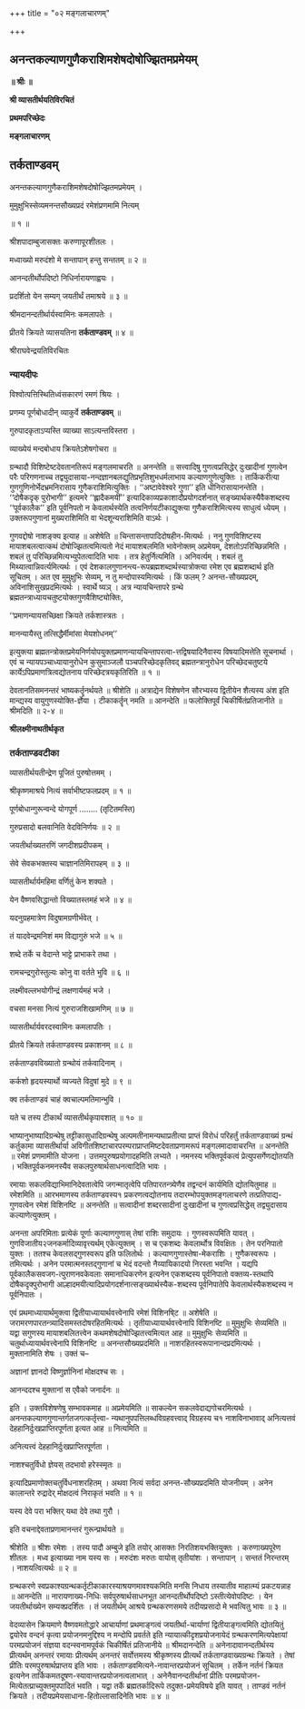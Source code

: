 +++
title = "०२ मङ्गलाचारणम्"

+++


## अनन्तकल्याणगुणैकराशिमशेषदोषोज्झितमप्रमेयम्

**॥ श्रीः ॥**

**श्री व्यासतीर्थयतिविरचितं**

**प्रथमपरिच्छेदः**

**मङ्गलाचारणम्**

## **तर्कताण्डवम्**

अनन्तकल्याणगुणैकराशिमशेषदोषोज्झितमप्रमेयम् ।

मुमुक्षुभिस्सेव्यमनन्तसौख्यप्रदं रमेशंप्रणमामि नित्यम्

॥ १ ॥

श्रीशपादाम्बुजासक्तः करुणापूरशीतलः ।

मध्वाख्यो मरुदंशो मे सन्तापान् हन्तु सन्ततम् ॥ २ ॥

आनन्दतीर्थोपदिष्टो निधिर्नारायणाह्वयः ।

प्रदर्शितो येन सम्यग् जयतीर्थं तमाश्रये ॥ ३ ॥

श्रीमदानन्दतीर्थार्यस्वामिनः कमलापतेः ।

प्रीतये क्रियते व्यासयतिना **तर्कताण्डवम्** ॥ ४ ॥

श्रीराघवेन्द्रयतिविरचितः

### **न्यायदीपः**

विश्वोत्पत्तिस्थितिध्वंसकारणं रमणं श्रियः ।

प्रणम्य पूर्णबोधादीन् व्याकुर्वे **तर्कताण्डवम्** ॥

गुरुपादकृताऽप्यस्ति व्याख्या साऽत्यन्तविस्तरा ।

व्याख्येयं मन्दबोधाय क्रियतेऽशेषगोचरा ॥

ग्रन्थादौ विशिष्टेष्टदेवतानतिरूपं मङ्गलमाचरति ॥ अनन्तेति ॥ सत्त्वादिषु गुणत्वप्रसिद्धेर् दुःखादीनां गुणत्वेन परैः परिगणनाच्च तद्व्युदासाया-नन्दज्ञानबलद्युतिप्रभृतिशुभधर्मलाभाय कल्याणगुणेत्युक्तिः । तार्किकरीत्या गुणगुणिनोर्भेदभ्रमनिरासाय गुणैकराशिमित्युक्तिः । ‘‘अष्टावेवेश्वरे गुणा’’ इति धीनिरासायानन्तेति । ‘‘दोषैकदृक् पुरोभागी’’ इत्यमरे ‘‘ह्लादैकमयीं’’ इत्यादिकाव्यप्रकाशादौप्रयोगदर्शनात् सङ्ख्यार्थकस्यैवैकशब्दस्य ‘‘पूर्वकालैक’’ इति पूर्वनिपतो न केवलार्थस्येति तत्वनिर्णयटीकाद्युक्त्या गुणैकराशिमित्यस्य साधुत्वं ध्येयम् । उक्तरूपगुणानां मुख्यराशिमिति वा भेदशून्यराशिमिति वाऽर्थः ।

गुणवद्दोषो नाशङ्क्य इत्याह ॥ अशेषेति ॥ चिन्तासन्तापादिदोषहीन-मित्यर्थः । ननु गुणविशिष्टस्य मायाशबलत्वात्कथं दोषोज्झितत्वमित्यतो नेदं मायाशबलमिति भावेनोक्तम् अप्रमेयम्, देशतोऽपरिच्छिन्नमिति । शबलं तु परिच्छिन्नमित्यभ्युपेतत्वादिति भावः । तत्र हेतुर्नित्यमिति । अनिवर्त्यम् । शबलं तु मिथ्यात्वान्निवर्त्यमित्यर्थः । एवं देशकालगुणानन्त्य-रूपब्रह्मशब्दार्थस्यात्रोक्त्या रमेश एव ब्रह्मशब्दार्थ इति सूचितम् । अत एव मुमुक्षुभिः सेव्यम्, न तु मन्दोपास्यमित्यर्थः । किं फलम् ? अनन्त-सौख्यप्रदम्, अविनाशिसुखप्रदमित्यर्थः । स्वार्थे ष्यञ् । अत्र न्यायचिन्तापरे ग्रन्थे ब्रह्मतन्त्राध्यायचतुष्टयोक्तगुणवैशिष्ट्योक्तिः,

‘‘प्रमाणन्यायसच्छिक्षा क्रियते तर्कशास्त्रतः ।

मानन्यायैस्तु तत्सिद्धैर्मीमांसा मेयशोधनम्’’

इत्युक्त्या ब्रह्मतन्त्रोक्तप्रमेयनिर्णयोपयुक्तप्रमाणन्यायचिन्तापरत्वा-त्तद्विषयादिनैवास्य विषयादिमत्तेति सूचनार्था । एवं च न्यायपञ्चाध्यायानुरोधेन कुसुमाञ्जलौ पञ्चपरिच्छेदकृतिवद् ब्रह्मतन्त्रानुरोधेन परिच्छेदचतुष्टये कार्येऽपिप्रमाणत्रित्वद्योतनाय परिच्छेदत्रयकृतिरिति ॥ १ ॥

देवतानतिसमनन्तरं भाष्यकर्तॄनर्थयते ॥ श्रीशेति ॥ अत्राद्येन विशेषणेन सौरभ्यस्य द्वितीयेन शैत्यस्य अंश इति मान्द्यस्य वायुगुणस्योक्ति-र्ज्ञेया । टीकाकर्तॄन् नमति ॥ आनन्देति ॥ फलोक्तिपूर्वं चिकीर्षितंप्रतिजानीते ॥ श्रीमदिति ॥ २-४ ॥

**श्रीलक्ष्मीनाथतीर्थकृत**

### **तर्कताण्डवटीका**

व्यासतीर्थयतीन्द्रेण पूजितं पुरुषोत्तमम् ।

श्रीकृष्णमाश्रये नित्यं सर्वाभीष्टफलप्रदम् ॥ १ ॥

पूर्णबोधान्गुरून्वन्दे योगपूर्ण ........ (तृटितमस्ति)

गुरुप्रसादो बलवानिति वेदविनिर्णयः ॥ २ ॥

जयतीर्थाख्यतरणिं जगदीशप्रदीपकम् ।

सेवे सेवकभक्तस्य चाज्ञानतिमिरापहम् ॥ ३ ॥

व्यासतीर्थार्यमहिमा वर्णितुं केन शक्यते ।

येन वैष्णवसिद्धान्तो विख्यातस्तमहं भजे ॥ ४ ॥

यदनुग्रहमात्रेण विदुषामग्रणीर्भवेत् ।

तं यादवेन्द्रमनिशं मम विद्यागुरुं भजे ॥ ५ ॥

शब्दे तर्के च वेदान्ते भाट्टे प्राभाकरे तथा ।

रामचन्द्रगुरोस्तुल्यः कोनु वा वर्तते भुवि ॥ ६ ॥

लक्ष्मीवल्लभयोगीन्द्रं लक्षणार्यमहं भजे ।

वचसा मनसा नित्यं गुरुराजशिखामणिम् ॥ ७ ॥

व्यासतीर्थार्यवरदस्वामिनः कमलापतिः ।

प्रीतये क्रियते तर्कताण्डवस्य प्रकाशनम् ॥ ८ ॥

तर्कताण्डवविख्यातो ग्रन्थोयं तर्कवादिनाम् ।

कर्कशो हृदयस्यार्थो व्यज्यते विदुषां मुदे ॥ ९ ॥

क्व तर्कताण्डवं चाहं क्वचाल्पमतिमान्भुवि ।

यते च तस्य टीकार्थं व्यासतीर्थकृपावशात् ॥ १० ॥

भाष्यानुभाष्यादिग्रन्थेषु तट्टीकासुधादिग्रन्थेषु अल्पमतीनामन्यथाप्रतीत्या प्राप्तं विरोधं परिहर्तुं तर्कताण्डवाख्यं ग्रन्थं कर्तुकामा व्यासतीर्थार्या अविगीतशिष्टाचारपरम्पराप्राप्तमिष्टदेवताप्रणामरूपं मङ्गलमादावाचरन्ति ॥ अनन्तेति ॥ रमेशं प्रणमामीति योजना । उत्तमपुरुषप्रयोगादहमिति लभ्यते । नमनस्य भक्तिपूर्वकत्वं प्रेत्युपसर्गेणद्योतयति । भक्तिपूर्वकनमनस्यैव सकलपुरुषार्थसाधनत्वादिति भावः ।

रमायाः सकलविद्याभिमानिदेवतात्वेपि जगन्मातृत्वेपि पतिपारतन्त्र्येणैव तद्वन्दनं कार्यमिति द्योतयितुमाह ॥ रमेशमिति ॥ आरभमाणस्य तर्कताण्डवस्य१ प्रकरणत्वद्योतनाय तदारम्भोपयुक्तमङ्गलाचरणे तत्प्रतिपाद्य-गुणवत्वेन रमेशं विशिनष्टि ॥ अनन्तेति ॥ सत्वादीनां शब्दरसादीनां दुःखादीनां च गुणत्वप्रसिद्धेस् तद्व्युदासाय कल्याणेत्युक्तम् ।

अनन्ता अपरिमिताः प्रत्येकं पूर्णाः कल्याणगुणास् तेषां राशिः समुदायः । गुणस्वरूपमिति यावत् । गुणविजातीय२जनकर्मादिव्यावृत्त्यर्थम् एकेत्युक्तम् । स च एकशब्दः केवलार्थोत्र विवक्षितः । तेन परनिपातो युक्तः । ततश्च केवलसद्गुणस्वरूप इति फलितोर्थः । कल्याणगुणास्तेषा-मेकराशिः । गुणैकस्वरूपः । तमित्यर्थः । अनेन परमात्मनस्तद्गुणानां च भेदं वदन्तो नैय्यायिकादयो निरस्ता भवन्ति । यद्यपि पूर्वकालैकसवजग-त्पुराणनवकेवलाः समानाधिकरणेन इत्यनेन एकशब्दस्य पूर्वनिपातो वक्तव्य-स्तथापि दोषैकदृक्पुरोभागी आल्हादमयीत्यादिप्रयोगदर्शनात्सङ्ख्यार्थस्यैक-शब्दस्य पूर्वनिपातेपि केवलार्थस्यैकशब्दस्य न पूर्वनिपातः ।

एवं प्रथमाध्यायार्थमुक्त्वा द्वितीयाध्यायार्थवत्त्वेनापि रमेशं विशिनषि्ट ॥ अशेषेति ॥ जरामरणपारतन्त्र्यादिसमस्तदोषरहितमित्यर्थः । तृतीयाध्यायार्थवत्त्वेनापि विशिनष्टि ॥ मुमुक्षुभिः सेव्यमिति ॥ यद्वा सगुणस्य मायाशबलितत्त्वेन कथमशेषदोषोज्झितत्त्वमित्यत आह ॥ मुमुक्षुभिः सेव्यमिति ॥ चतुर्थाध्यायार्थवत्त्वेनापि विशिनष्टि ॥ अनन्तसौख्यप्रदमिति ॥ नाशरहितस्वरूपानान्दप्रदमित्यर्थः । मुक्तानामिति शेषः । उक्तं च–

अज्ञानां ज्ञानदो विष्णुर्ज्ञानिनां मोक्षदश्च सः ।

आनन्ददश्च मुक्तानां स एवैको जनार्दनः ॥

इति । उक्तविशेषणेषु सम्भावकमाह ॥ अप्रमेयमिति ॥ साकल्येन सकलवेदाद्यगोचरमित्यर्थः । अनन्तकल्याणगुणान्तर्गतजगत्कर्तृत्त्वा- न्यथानुपपत्तिलब्धविग्रहवत्त्वाद् विग्रहस्य च१ नाशविनाभावाद् अनित्यत्तवं देहहानिर्दुःखप्राप्तिरपूर्णता इत्यत आह ॥ नित्यमिति ॥

अनित्यत्त्वं देहहानिर्दुःखप्राप्तिरपूर्णता ।

नाशश्चतुर्विधो ज्ञेयस् तदभावो हरेस्स्मृतः ॥

इत्यादिप्रमाणोक्तचतुर्विधनाशरहितम् । अथवा नित्यं सर्वदा अनन्त-सौख्यप्रदमिति योजनीयम् । अनेन कालान्तरे रुद्रादेर् मोक्षदत्वं निराकृतं भवति ॥ १ ॥

यस्य देवे परा भक्तिर् यथा देवे तथा गुरौ ।

इति वचनाद्देवताप्रणामानन्तरं गुरून्प्रार्थयते ॥

श्रीशेति ॥ श्रीशः रमेशः । तस्य पादौ अम्बुजे इति तयोर् आसक्तः निरतिशयभक्तियुक्तः । करुणाख्यपूरेण शीतलः । मध्व इत्याख्या नाम यस्य सः । मरुदंशः मरुतः वायोस् तृतीयांशः । सन्तापान् । सन्ततं निरन्तरम् । नाशयत्वित्यर्थः ॥ २ ॥

ग्रन्थकरणे स्वप्रकाश्यग्रन्थकर्तृटीकाकारस्याश्रयणमावश्यकमिति मनसि निधाय तस्यातीव माहात्म्यं प्रकटयन्नाह ॥ आनन्देति ॥ नारायणाख्य-निधिः सर्वपुरुषार्थसाधनभूत आनन्दतीर्थोपदिष्टो ऽस्तीत्येवोपदिष्टः । येन जयतीर्थाख्येन सम्यक्प्रदर्शितः । तं जयतीर्थम् आश्रये ग्रन्थकरणसमये तदीयप्रसादो मे भवत्वितु भावः ॥ ३ ॥

वेदव्यासेन क्रियमाणे वैष्णवमतोद्धारे आचार्याणां प्रथमाङ्गत्वं जयतीर्था-चार्याणां द्वितीयाङ्गत्वमिति द्योतयितुं द्वयोरेव वन्दनं कृत्वा प्रयोजनमनुद्दिश्य न मन्दोपि प्रवर्तते इति न्यायात्कीदृशप्रयोजनायेदं ग्रन्थकरणमित्यपेक्षायां परमप्रयोजनं संज्ञया वदन्स्वनामपूर्वकं चिकीर्षितं प्रतिजानीये ॥ श्रीमदानन्देति ॥ अनेनादावानन्दतीर्थस्य प्रीत्यर्थम् अनन्तरं रमायाः प्रीत्यर्थम् अनन्तरं सर्वोत्तमस्य श्रीकृष्णस्य प्रीत्यर्थं तर्कताण्डवाख्यग्रन्थः क्रियते । तेषां प्रीतिः परमपुरुषार्थप्राप्तय इति भावः । तर्कताण्डवमित्यने-नावान्तरप्रयोजनं सूचितम् । तर्केन नर्तनं क्रियत इत्यनेन तार्किकमतदूषण-स्यावान्तरप्रयोजनत्वलाभात् । अनेनैवानन्दतीर्थानां प्रीतिः परमप्रयोजन-मित्येतत्प्राच्युक्तमुपपादितं भवति । यद्वा तर्के ब्रह्मतर्कादिरूपे तदुक्त-प्रमेयविषये इति यावत् । ताण्डवं नर्तनं क्रियते । तदीयप्रमेयसाधाना-हितोल्लासादिनेति भावः ॥ ४ ॥

